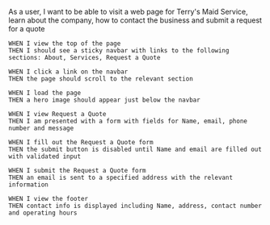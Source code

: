 As a user, I want to be able to visit a web page for Terry's Maid Service, learn about the company, how to contact the business and submit a request for a quote

```
WHEN I view the top of the page
THEN I should see a sticky navbar with links to the following sections: About, Services, Request a Quote

WHEN I click a link on the navbar
THEN the page should scroll to the relevant section

WHEN I load the page
THEN a hero image should appear just below the navbar

WHEN I view Request a Quote
THEN I am presented with a form with fields for Name, email, phone number and message

WHEN I fill out the Request a Quote form
THEN the submit button is disabled until Name and email are filled out with validated input

WHEN I submit the Request a Quote form
THEN an email is sent to a specified address with the relevant information

WHEN I view the footer
THEN contact info is displayed including Name, address, contact number and operating hours
```
